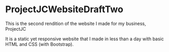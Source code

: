 # ProjectJCWebsiteDraftTwo

This is the second rendition of the website I made for my business, ProjectJC

It is a static yet responsive website that I made in less than a day with basic HTML and CSS (with Bootstrap).
